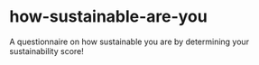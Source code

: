# how-sustainable-are-you
A questionnaire on how sustainable you are by determining your sustainability score!
